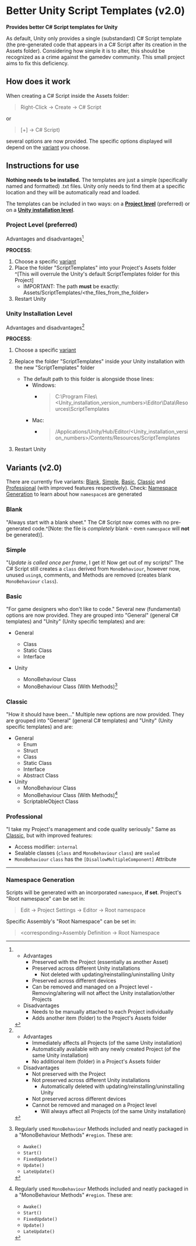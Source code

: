 # Better Unity Script Templates (v2.0)

**Provides better C# Script templates for Unity**

As default, Unity only provides a single (substandard) C# Script template (the pre-generated code that appears in a C# Script after its creation in the Assets folder). Considering how simple it is to alter, this should be recognized as a crime against the gamedev community. This small project aims to fix this deficiency.

## How does it work
When creating a C# Script inside the Assets folder:

> Right-Click -> Create -> C# Script

or

>  \[+\] -> C# Script)

several options are now provided. The specific options displayed will depend on the [variant](<#Variants v2.0>) you choose.

## Instructions for use
**Nothing needs to be installed.** The templates are just a simple (specifically named and formatted) .txt files. Unity only needs to find them at a specific location and they will be automatically read and loaded.

The templates can be included in two ways: on a [**Project level**](<#Project Level (preferred)>) (preferred) or on a [**Unity installation level**](<#Unity Installation Level>).

### Project Level (preferred)
Advantages and disadvantages[^projectlvl]

[^projectlvl]: 
	- Advantages
		- Preserved with the Project (essentially as another Asset)
		- Preserved across different Unity installations
			- Not deleted with updating/reinstalling/uninstalling Unity
		- Preserved across different devices
		- Can be removed and managed on a Project level
			  - Removing/altering will not affect the Unity installation/other Projects
	- Disadvantages
		- Needs to be manually attached to each Project individually
		- Adds another item (folder) to the Project's Assets folder

**PROCESS**:
1. Choose a specific [variant](<#Variants v2.0>)
2. Place the folder "ScriptTemplates" into your Project's Assets folder ^[This will overrule the Unity's default ScriptTemplates folder for this Project]
	- IMPORTANT: The path **must** be exactly: Assets/ScriptTemplates/\<the_files_from_the_folder\>
3. Restart Unity

### Unity Installation Level
Advantages and disadvantages[^installationlvl]

[^installationlvl]: 
	- Advantages
		- Immediately affects all Projects (of the same Unity installation)
		- Automatically available with any newly created Project (of the same Unity installation)
		- No additional item (folder) in a Project's Assets folder
	- Disadvantages
		- Not preserved with the Project
		- Not preserved across different Unity installations
			- Automatically deleted with updating/reinstalling/uninstalling Unity
		- Not preserved across different devices
		- Cannot be removed and managed on a Project level
			- Will always affect all Projects (of the same Unity installation)

**PROCESS**:
1. Choose a specific [variant](<#Variants v2.0>)
2. Replace the folder "ScriptTemplates" inside your Unity installation with the new "ScriptTemplates" folder
	- The default path to this folder is alongside those lines:
		- Windows:
			- > C:\\Program Files\\\<Unity_installation_version_numbers\>\\Editor\\Data\\Resources\\ScriptTemplates
		- Mac:
			- > /Applications/Unity/Hub/Editor/\<Unity_installation_version_numbers\>/Contents/Resources/ScriptTemplates

3. Restart Unity

## Variants (v2.0)
There are currently five variants: [Blank](#Blank), [Simple](#Simple), [Basic](#Basic), [Classic](#Classic) and [Professional](#Professional) (with improved features respectively).
Check: [Namespace Generation](<#Namespace Generation>) to learn about how `namespace`s are generated

### Blank
"Always start with a blank sheet."
The C# Script now comes with no pre-generated code.^[Note: the file is *completely* blank - even  `namespace` will **not** be generated)].

### Simple
"*Update is called once per frame*, I get it! Now get out of my scripts!"
The C# Script still creates a `class` derived from `MonoBehaviour`, however now, unused `using`s, comments, and Methods are removed (creates blank `MonoBehaviour` `class`).

### Basic
"For game designers who don't like to code."
Several new (fundamental) options are now provided. They are grouped into "General" (general C# templates) and "Unity" (Unity specific templates) and are:

- General
	- Class
	- Static Class
	- Interface
- Unity
	- MonoBehaviour Class
	- MonoBehaviour Class (With Methods)[^methods]

	[^methods]: Regularly used `MonoBehaviour` Methods included and neatly packaged in a "MonoBehaviour Methods" `#region`. These are:
		- `Awake()`
		- `Start()`
		- `FixedUpdate()`
		- `Update()`
		- `LateUpdate()`

### Classic
"How it should have been..."
Multiple new options are now provided. They are grouped into "General" (general C# templates) and "Unity" (Unity specific templates) and are:

- General
	- Enum
	- Struct
	- Class
	- Static Class
	- Interface
	- Abstract Class
- Unity
	- MonoBehaviour Class
	- MonoBehaviour Class (With Methods)[^methods]
	- ScriptableObject Class

### Professional
"I take my Project's management and code quality seriously."
Same as [Classic](#Classic), but with improved features:

- Access modifier: `internal`
- Sealable classes (`class` and `MonoBehaviour` `class`) are `sealed`
- `MonoBehaviour` `class` has the `[DisallowMultipleComponent]` Attribute

---

### Namespace Generation
Scripts will be generated with an incorporated `namespace`, **if set**. Project's "Root namespace" can be set in:

> Edit -> Project Settings -> Editor -> Root namespace

Specific Assembly's "Root Namespace" can be set in:

> \<corresponding\>Assembly Definition -> Root Namespace
